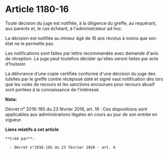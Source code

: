 # Article 1180-16

Toute décision du juge est notifiée, à la diligence du greffe, au requérant, aux parents et, le cas échéant, à
l'administrateur ad hoc. 

La décision est notifiée au mineur âgé de 16 ans révolus à moins que son état ne le permette pas. 

Les notifications sont faites par lettre recommandée avec demande d'avis de réception. Le juge peut toutefois décider
qu'elles seront faites par acte d'huissier. 

La délivrance d'une copie certifiée conforme d'une décision du juge des tutelles par le greffe contre récépissé daté et signé
vaut notification dès lors que les voies de recours et les sanctions encourues pour recours abusif sont portées à la
connaissance de l'intéressé.

**Nota:**

Décret n° 2016-185 du 23 février 2016, art. 18 : Ces dispositions sont applicables aux administrations légales en cours au
jour de son entrée en vigueur.

**Liens relatifs à cet article**

	**Créé par**:

	  - Décret n°2016-185 du 23 février 2016 - art. 4
